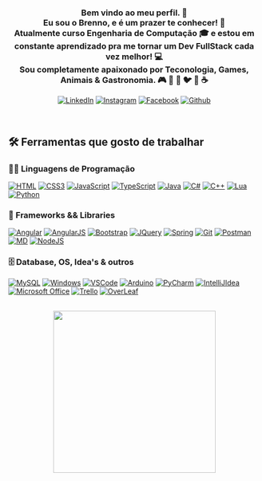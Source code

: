 <h3 align="center">
  Bem vindo ao meu perfil. 👋<br>
  Eu sou o Brenno, e é um prazer te conhecer! 👀<br>
  Atualmente curso Engenharia de Computação 🎓 e estou em constante aprendizado pra me tornar um Dev FullStack cada vez melhor! 💻<br>
  Sou completamente apaixonado por Teconologia, Games, Animais & Gastronomia. 🎮  🐼 🐶 🐦 🍫 ☕<br>
</h3>
<!-- icones de redes sociais -->
<p align="center">
  <a href="https://www.linkedin.com/in/brenno-henrique/"><img alt="LinkedIn" title="LinkedIn" src="https://img.shields.io/badge/LinkedIn-0077B5?style=for-the-badge&logo=linkedin&logoColor=white"></a>
   <a href="https://www.instagram.com/henri.brenno/"><img alt="Instagram" title="Instagram" src="https://img.shields.io/badge/Instagram-E4405F?style=for-the-badge&logo=instagram&logoColor=white"></a>
  <a href="https://www.facebook.com/Henri.Brenno"><img alt="Facebook" title="Facebook" src="https://img.shields.io/badge/Facebook-1877F2?style=for-the-badge&logo=facebook&logoColor=white"></a>
  <a href="https://github.com/brennooh"><img alt="Github" title="Github" src="https://img.shields.io/badge/GitHub-100000?style=for-the-badge&logo=github&logoColor=white"></a>
</p> 
<br/>

## 🛠️ Ferramentas que gosto de trabalhar

### 👨‍💻 Linguagens de Programação
<p>
  <a href=""><img alt="HTML" src="https://img.shields.io/badge/HTML5-E34F26?style=for-the-badge&logo=html5&logoColor=white"></a>
  <a href=""><img alt="CSS3" src="https://img.shields.io/badge/CSS3-1572B6?style=for-the-badge&logo=css3&logoColor=white"></a>
  <a href=""><img alt="JavaScript" src="https://img.shields.io/badge/JavaScript-323330?style=for-the-badge&logo=javascript&logoColor=F7DF1E"></a>
  <a href=""><img alt="TypeScript" src="https://img.shields.io/badge/TypeScript-007ACC?style=for-the-badge&logo=typescript&logoColor=white"></a>
  <a href=""><img alt="Java" src="https://img.shields.io/badge/Java-ED8B00?style=for-the-badge&logo=java&logoColor=white"></a>
  <a href=""><img alt="C#" src="https://img.shields.io/badge/C%23-239120?style=for-the-badge&logo=c-sharp&logoColor=white"></a>
  <a href=""><img alt="C++" src="https://img.shields.io/badge/C%2B%2B-00599C?style=for-the-badge&logo=c%2B%2B&logoColor=white"></a>
  <a href=""><img alt="Lua" src="https://img.shields.io/badge/Lua-2C2D72?style=for-the-badge&logo=lua&logoColor=white"></a>
  <a href=""><img alt="Python" src="https://img.shields.io/badge/Python-3776AB?style=for-the-badge&logo=python&logoColor=white"></a>
</p>

### 🧰 Frameworks && Libraries
<p>
  <a href=""><img alt="Angular" src="https://img.shields.io/badge/Angular-DD0031?style=for-the-badge&logo=angular&logoColor=white"></a>
  <a href=""><img alt="AngularJS" src="https://img.shields.io/badge/AngularJS-E23237?style=for-the-badge&logo=angularjs&logoColor=white"></a>
  <a href=""><img alt="Bootstrap" src="https://img.shields.io/badge/Bootstrap-563D7C?style=for-the-badge&logo=bootstrap&logoColor=white"></a>
  <a href=""><img alt="JQuery" src="https://img.shields.io/badge/jQuery-0769AD?style=for-the-badge&logo=jquery&logoColor=white"></a>
  <a href=""><img alt="Spring" src="https://img.shields.io/badge/Spring-6DB33F?style=for-the-badge&logo=spring&logoColor=white"></a>
  <a href=""><img alt="Git" src="https://img.shields.io/badge/Git-F05032?style=for-the-badge&logo=git&logoColor=white"></a>
  <a href=""><img alt="Postman" src="https://img.shields.io/badge/Postman-FF6C37?style=for-the-badge&logo=Postman&logoColor=white"></a>
  <a href=""><img alt="MD" src="https://img.shields.io/badge/Markdown-000000?style=for-the-badge&logo=markdown&logoColor=white"></a>
  <a href=""><img alt="NodeJS" src="https://img.shields.io/badge/Node.js-339933?style=for-the-badge&logo=nodedotjs&logoColor=white"></a>
</p>

### 🗄️ Database, OS, Idea's & outros
<p>
  <a href=""><img alt="MySQL" src="https://img.shields.io/badge/MySQL-00000F?style=for-the-badge&logo=mysql&logoColor=white"></a>
  <a href=""><img alt="Windows" src="https://img.shields.io/badge/Windows-0078D6?style=for-the-badge&logo=windows&logoColor=white"></a>
  <a href=""><img alt="VSCode" src="https://img.shields.io/badge/Visual_Studio_Code-0078D4?style=for-the-badge&logo=visual%20studio%20code&logoColor=white"></a>
  <a href=""><img alt="Arduino" src="https://img.shields.io/badge/Arduino_IDE-00979D?style=for-the-badge&logo=arduino&logoColor=white"></a>
  <a href=""><img alt="PyCharm" src="https://img.shields.io/badge/PyCharm-000000.svg?&style=for-the-badge&logo=PyCharm&logoColor=white"></a>
  <a href=""><img alt="IntelliJIdea" src="https://img.shields.io/badge/IntelliJIDEA-000000.svg?style=for-the-badge&logo=intellij-idea&logoColor=white"></a>
  <a href=""><img alt="Microsoft Office" src="https://img.shields.io/badge/Microsoft_Office-D83B01?style=for-the-badge&logo=microsoft-office&logoColor=white"></a>
  <a href=""><img alt="Trello" src="https://img.shields.io/badge/Trello-0052CC?style=for-the-badge&logo=trello&logoColor=white"></a>
  <a href=""><img alt="OverLeaf" src="https://img.shields.io/badge/Overleaf-47A141?style=for-the-badge&logo=Overleaf&logoColor=white"></a>
</p>

</br>
<div align=center>
    <a href="https://github.com/brennooh/github-readme-stats">
      <img width=325 align="center" src="https://github-readme-stats.vercel.app/api/top-langs/?username=brennooh&title_color=61dafb&text_color=ffffff&icon_color=61dafb&bg_color=20232a&langs_count=8&layout=compact&border_color=61dafb&hide_border=true" />
    </a>
  </div>
